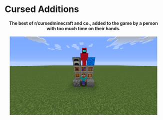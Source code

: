 # Cursed Additions

<p align="center">
  <b>The best of r/cursedminecraft and co., added to the game by a person with too much time on their hands.</b>
  <br/>
  <br/>
  <img src="https://github.com/GingerIndustries/Cursed-Additions/blob/main/banner.png" height=250px align="center"/>
</p>

